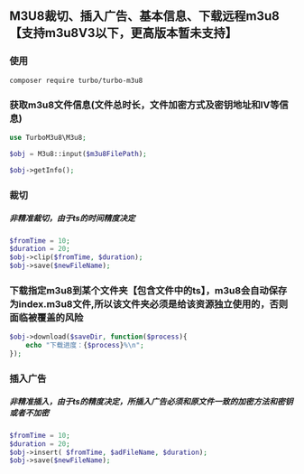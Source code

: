 ## M3U8裁切、插入广告、基本信息、下载远程m3u8【支持m3u8V3以下，更高版本暂未支持】


### 使用
~~~
composer require turbo/turbo-m3u8
~~~

### 获取m3u8文件信息(文件总时长，文件加密方式及密钥地址和IV等信息)

```php
use TurboM3u8\M3u8;

$obj = M3u8::input($m3u8FilePath);

$obj->getInfo();

```

### 裁切

##### 非精准裁切，由于ts的时间精度决定

```php
$fromTime = 10;
$duration = 20;
$obj->clip($fromTime, $duration);
$obj->save($newFileName);
```

### 下载指定m3u8到某个文件夹【包含文件中的ts】，m3u8会自动保存为index.m3u8文件,所以该文件夹必须是给该资源独立使用的，否则面临被覆盖的风险


```php
$obj->download($saveDir, function($process){
    echo "下载进度：{$process}%\n";
});
```

### 插入广告

##### 非精准插入，由于ts的精度决定，所插入广告必须和原文件一致的加密方法和密钥或者不加密

```php
$fromTime = 10;
$duration = 20;
$obj->insert( $fromTime, $adFileName, $duration);
$obj->save($newFileName);
```


